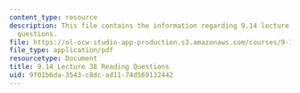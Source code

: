 ```yaml
---
content_type: resource
description: This file contains the information regarding 9.14 lecture 38 reading
  questions.
file: https://ol-ocw-studio-app-production.s3.amazonaws.com/courses/9-14-brain-structure-and-its-origins-spring-2014/9f01b6da3543c8dcad1174d569132442_MIT9_14S14_Lec38ReadQue.pdf
file_type: application/pdf
resourcetype: Document
title: 9.14 Lecture 38 Reading Questions
uid: 9f01b6da-3543-c8dc-ad11-74d569132442
---
```

